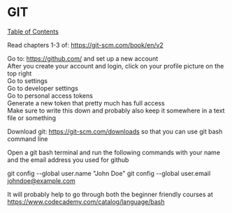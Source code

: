 # GIT

[Table of Contents](../readme.md)

Read chapters 1-3 of: <https://git-scm.com/book/en/v2>

Go to: <https://github.com/> and set up a new account  
After you create your account and login, click on your profile picture on the top right  
Go to settings  
Go to developer settings  
Go to personal access tokens  
Generate a new token that pretty much has full access  
Make sure to write this down and probably also keep it somewhere in a text file or something

Download git: <https://git-scm.com/downloads> so that you can use git bash command line

Open a git bash terminal and run the following commands with your name and the email address you used for github

git config --global user.name "John Doe"
git config --global user.email johndoe@example.com
  
It will probably help to go through both the beginner friendly courses at <https://www.codecademy.com/catalog/language/bash>
